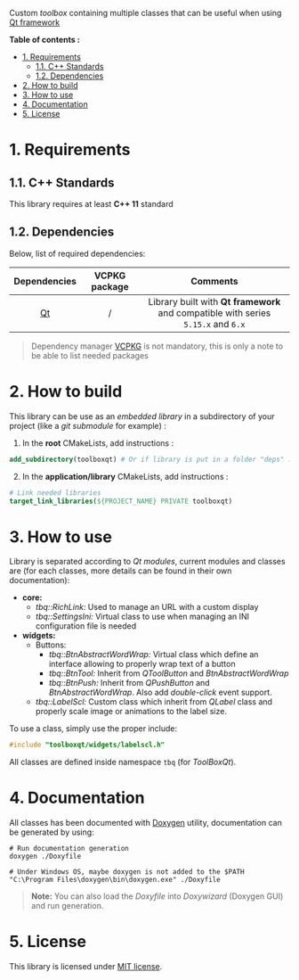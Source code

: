 Custom _toolbox_ containing multiple classes that can be useful when using [Qt framework][qt-official]

**Table of contents :**
- [1. Requirements](#1-requirements)
  - [1.1. C++ Standards](#11-c-standards)
  - [1.2. Dependencies](#12-dependencies)
- [2. How to build](#2-how-to-build)
- [3. How to use](#3-how-to-use)
- [4. Documentation](#4-documentation)
- [5. License](#5-license)

# 1. Requirements
## 1.1. C++ Standards

This library requires at least **C++ 11** standard

## 1.2. Dependencies

Below, list of required dependencies:

| Dependencies | VCPKG package | Comments |
|:-:|:-:|:-:|
| [Qt][qt-official] | / | Library built with **Qt framework** and compatible with series `5.15.x` and `6.x` |

> Dependency manager [VCPKG][vcpkg-tutorial] is not mandatory, this is only a note to be able to list needed packages

# 2. How to build

This library can be use as an _embedded library_ in a subdirectory of your project (like a _git submodule_ for example) :
1. In the **root** CMakeLists, add instructions :
```cmake
add_subdirectory(toolboxqt) # Or if library is put in a folder "deps" : add_subdirectory(deps/toolboxqt)
```

2. In the **application/library** CMakeLists, add instructions :
```cmake
# Link needed libraries
target_link_libraries(${PROJECT_NAME} PRIVATE toolboxqt)
```

# 3. How to use

Library is separated according to _Qt modules_, current modules and classes are (for each classes, more details can be found in their own documentation):
- **core:**
  - _tbq::RichLink:_ Used to manage an URL with a custom display
  - _tbq::SettingsIni:_ Virtual class to use when managing an INI configuration file is needed
- **widgets:**
  - Buttons:
    - _tbq::BtnAbstractWordWrap:_ Virtual class which define an interface allowing to properly wrap text of a button
    - _tbq::BtnTool:_ Inherit from _QToolButton_ and _BtnAbstractWordWrap_
    - _tbq::BtnPush:_ Inherit from _QPushButton_ and _BtnAbstractWordWrap_. Also add _double-click_ event support.
  - _tbq::LabelScl:_ Custom class which inherit from _QLabel_ class and properly scale image or animations to the label size.

To use a class, simply use the proper include:
```cpp
#include "toolboxqt/widgets/labelscl.h"
```

All classes are defined inside namespace `tbq` (for _ToolBoxQt_).

# 4. Documentation

All classes has been documented with [Doxygen][doxygen-official] utility, documentation can be generated by using:
```shell
# Run documentation generation
doxygen ./Doxyfile

# Under Windows OS, maybe doxygen is not added to the $PATH
"C:\Program Files\doxygen\bin\doxygen.exe" ./Doxyfile
```
> **Note:** You can also load the _Doxyfile_ into _Doxywizard_ (Doxygen GUI) and run generation.

# 5. License

This library is licensed under [MIT license][repo-license].

<!-- Links of this repository -->
[repo-license]: LICENSE.md

<!-- External links -->
[doxygen-official]: https://www.doxygen.nl/index.html
[gtest-repo]: https://github.com/google/googletest

[qt-official]: https://www.qt.io/
[qt-installer]: https://www.qt.io/download-qt-installer

[vcpkg-tutorial]: https://github.com/legerch/develop-memo/tree/master/Toolchains/Build%20systems/VCPKG